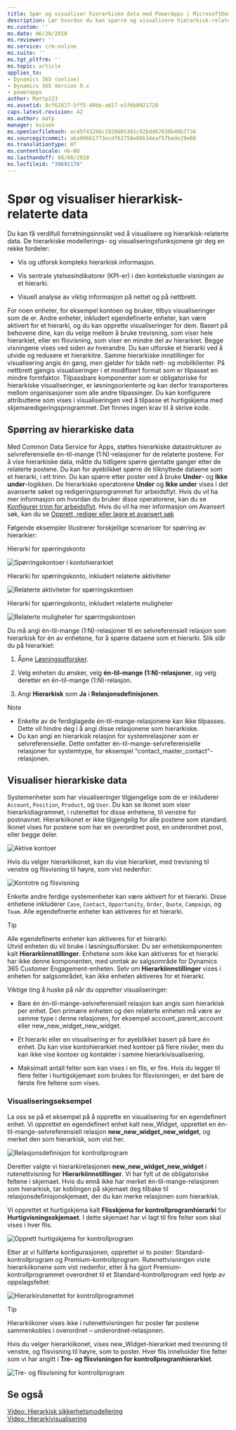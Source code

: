 ```yaml
---
title: Spør og visualiser hierarkiske data med PowerApps | MicrosoftDocs
description: Lær hvordan du kan spørre og visualisere hierarkisk-relaterte data
ms.custom: ''
ms.date: 06/20/2018
ms.reviewer: ''
ms.service: crm-online
ms.suite: ''
ms.tgt_pltfrm: ''
ms.topic: article
applies_to:
- Dynamics 365 (online)
- Dynamics 365 Version 9.x
- powerapps
author: Mattp123
ms.assetid: 0cf62817-5ff5-40bb-ad17-e1f6b0921720
caps.latest.revision: 42
ms.author: matp
manager: kvivek
ms.openlocfilehash: ec45f43266c1920d05301c92bdd67838b40b7734
ms.sourcegitcommit: aba996b1773ecdf62758e06b34eaf57bede29e08
ms.translationtype: HT
ms.contentlocale: nb-NO
ms.lasthandoff: 08/08/2018
ms.locfileid: "39691176"
---
```

# <a name="query-and-visualize-hierarchically-related-data"></a>Spør og visualiser hierarkisk-relaterte data

Du kan få verdifull forretningsinnsikt ved å visualisere og hierarkisk-relaterte data. De hierarkiske modellerings- og visualiseringsfunksjonene gir deg en rekke fordeler:  
  
-   Vis og utforsk kompleks hierarkisk informasjon.  
  
-   Vis sentrale ytelsesindikatorer (KPI-er) i den kontekstuelle visningen av et hierarki.  
  
-   Visuell analyse av viktig informasjon på nettet og på nettbrett.  
  
For noen enheter, for eksempel kontoen og bruker, tilbys visualiseringer som de er. Andre enheter, inkludert egendefinerte enheter, kan være aktivert for et hierarki, og du kan opprette visualiseringer for dem. Basert på behovene dine, kan du velge mellom å bruke trevisning, som viser hele hierarkiet, eller en flisvisning, som viser en mindre del av hierarkiet. Begge visningene vises ved siden av hverandre. Du kan utforske et hierarki ved å utvide og redusere et hierarkitre. Samme hierarkiske innstillinger for visualisering angis én gang, men gjelder for både nett- og mobilklienter. På nettbrett gjengis visualiseringer i et modifisert format som er tilpasset en mindre formfaktor. Tilpassbare komponenter som er obligatoriske for hierarkiske visualiseringer, er løsningsorienterte og kan derfor transporteres mellom organisasjoner som alle andre tilpassinger. Du kan konfigurere attributtene som vises i visualiseringen ved å tilpasse et hurtigskjema med skjemaredigeringsprogrammet. Det finnes ingen krav til å skrive kode.  
  
<a name="BKMK_Querydata"></a>   
## <a name="query-hierarchical-data"></a>Spørring av hierarkiske data  
 Med Common Data Service for Apps, støttes hierarkiske datastrukturer av selvreferensielle én-til-mange (1:N)-relasjoner for de relaterte postene. For å vise hierarkiske data, måtte du tidligere spørre gjentatte ganger etter de relaterte postene. Du kan for øyeblikket spørre de tilknyttede dataene som et hierarki, i ett trinn. Du kan spørre etter poster ved å bruke **Under**- og **Ikke under**-logikken. De hierarkiske operatorene **Under** og **Ikke under** vises i det avanserte søket og redigeringsprogrammet for arbeidsflyt. Hvis du vil ha mer informasjon om hvordan du bruker disse operatorene, kan du se [Konfigurer trinn for arbeidsflyt](/flow/configure-workflow-steps). Hvis du vil ha mer informasjon om Avansert søk, kan du se [Opprett, rediger eller lagre et avansert søk](https://docs.microsoft.com/dynamics365/customer-engagement/basics/save-advanced-find-search)  
  
 Følgende eksempler illustrerer forskjellige scenarioer for spørring av hierarkier:  
  
 Hierarki for spørringskonto  
  
 ![Spørringskontoer i kontohierarkiet](media/query-accounts.png "Spørringskontoer i kontohierarkiet")  
  
 Hierarki for spørringskonto, inkludert relaterte aktiviteter  
  
 ![Relaterte aktiviteter for spørringskontoen](media/query-account-related-activities.png "Relaterte aktiviteter for spørringskontoen")  
  
 Hierarki for spørringskonto, inkludert relaterte muligheter  
  
 ![Relaterte muligheter for spørringskontoen](media/query-account-related-opportunities.png "Relaterte muligheter for spørringskontoen")  
  
 Du må angi én-til-mange (1:N)-relasjoner til en selvreferensiell relasjon som hierarkisk for én av enhetene, for å spørre dataene som et hierarki. Slik slår du på hierarkiet:  
  
1.  Åpne [Løsningsutforsker](../model-driven-apps/advanced-navigation.md#solution-explorer). 
  
2.  Velg enheten du ønsker, velg **én-til-mange (1:N)-relasjoner**, og velg deretter en én-til-mange (1:N)-relasjon. 

3.  Angi **Hierarkisk** som **Ja** i **Relasjonsdefinisjonen**.  
  
> [!NOTE]
> - Enkelte av de ferdiglagede én-til-mange-relasjonene kan ikke tilpasses. Dette vil hindre deg i å angi disse relasjonene som hierarkiske.  
> - Du kan angi en hierarkisk relasjon for systemrelasjoner som er selvreferensielle. Dette omfatter én-til-mange-selvreferensielle relasjoner for systemtype, for eksempel "contact_master_contact"-relasjonen.  
  
<a name="BKMK_Visualizedata"></a>   
## <a name="visualize-hierarchical-data"></a>Visualiser hierarkiske data  
 Systemenheter som har visualiseringer tilgjengelige som de er inkluderer `Account`, `Position`, `Product`, og `User`. Du kan se ikonet som viser hierarkidiagrammet, i rutenettet for disse enhetene, til venstre for postnavnet. Hierarkiikonet er ikke tilgjengelig for alle postene som standard. Ikonet vises for postene som har en overordnet post, en underordnet post, eller begge deler.  
  
 ![Aktive kontoer](media/cust-hs-active-account.png "Aktive kontoer")  
  
 Hvis du velger hierarkiikonet, kan du vise hierarkiet, med trevisning til venstre og flisvisning til høyre, som vist nedenfor:  
  
 ![Kontotre og flisvisning](media/hierachy-security-accounts-tile-view.png "Kontotre og flisvisning")  
  
 Enkelte andre ferdige systemenheter kan være aktivert for et hierarki. Disse enhetene inkluderer `Case`, `Contact`, `Opportunity`, `Order`, `Quote`, `Campaign`, og `Team`. Alle egendefinerte enheter kan aktiveres for et hierarki.  
  
> [!TIP]
>  Alle egendefinerte enheter kan aktiveres for et hierarki:  
>  Utvid enheten du vil bruke i løsningsutforsker. Du ser enhetskomponenten kalt **Hierarkiinnstillinger**. Enhetene som ikke kan aktiveres for et hierarki har ikke denne komponenten, med unntak av salgsområde for Dynamics 365 Customer Engagement-enheten. Selv om **Hierarkiinnstillinger** vises i enheten for salgsområdet, kan ikke enheten aktiveres for et hierarki.  
  
 Viktige ting å huske på når du oppretter visualiseringer:  
  
-   Bare én én-til-mange-selvreferensiell relasjon kan angis som hierarkisk per enhet. Den primære enheten og den relaterte enheten må være av samme type i denne relasjonen, for eksempel account_parent_account eller new_new_widget_new_widget.  
  
-   Et hierarki eller en visualisering er for øyeblikket basert på bare én enhet. Du kan vise kontohierarkiet med kontoer på flere nivåer, men du kan ikke vise kontoer og kontakter i samme hierarkivisualisering.  
  
-   Maksimalt antall felter som kan vises i en flis, er fire. Hvis du legger til flere felter i hurtigskjemaet som brukes for flisvisningen, er det bare de første fire feltene som vises.  
  
### <a name="visualization-example"></a>Visualiseringseksempel  
 La oss se på et eksempel på å opprette en visualisering for en egendefinert enhet. Vi opprettet en egendefinert enhet kalt new_Widget, opprettet en én-til-mange-selvreferensiell relasjon **new_new_widget_new_widget**, og merket den som hierarkisk, som vist her.  
  
 ![Relasjonsdefinisjon for kontrollprogram](media/widget-relationship-definition.png "Relasjonsdefinisjon for kontrollprogram")  
  
 Deretter valgte vi hierarkirelasjonen **new_new_widget_new_widget** i rutenettvisning for **Hierarkiinnstillinger**. Vi har fylt ut de obligatoriske feltene i skjemaet. Hvis du ennå ikke har merket én-til-mange-relasjonen som hierarkisk, tar koblingen på skjemaet deg tilbake til relasjonsdefinisjonskjemaet, der du kan merke relasjonen som hierarkisk.  
  
 Vi opprettet et hurtigskjema kalt **Flisskjema for kontrollprogramhierarki** for **Hurtigvisningsskjemaet**. I dette skjemaet har vi lagt til fire felter som skal vises i hver flis.  
  
 ![Opprett hurtigskjema for kontrollprogram](media/create-quickf-orm.png "Opprett hurtigskjema for kontrollprogram")  
  
 Etter at vi fullførte konfigurasjonen, opprettet vi to poster: Standard-kontrollprogram og Premium-kontrollprogram. Rutenettvisningen viste hierarkiikonene som vist nedenfor, etter å ha gjort Premium-kontrollprogrammet overordnet til et Standard-kontrollprogram ved hjelp av oppslagsfeltet:  
  
 ![Hierarkirutenettet for kontrollprogrammet](media/widget-hierarchy-grid.png "Hierarkirutenettet for kontrollprogrammet")  
  
> [!TIP]
>  Hierarkiikoner vises ikke i rutenettvisningen for poster før postene sammenkobles i overordnet – underordnet-relasjonen.  
  
 Hvis du velger hierarkiikonet, vises new_Widget-hierarkiet med trevisning til venstre, og flisvisning til høyre, som to poster. Hver flis inneholder fire felter som vi har angitt i **Tre- og flisvisningen for kontrollprogramhierarkiet**.  
  
 ![Tre- og flisvisning for kontrollprogram](media/widget-tree-tiles.png "Tre- og flisvisning for kontrollprogram")  
  
## <a name="see-also"></a>Se også  
 [Video: Hierarkisk sikkerhetsmodellering](http://www.youtube.com/watch?v=kx5So32DrCo&index=10&list=PLC3591A8FE4ADBE07)   
 [Video: Hierarkivisualisering](http://www.youtube.com/watch?v=_dGBE6icLNw&index=9&list=PLC3591A8FE4ADBE07)

